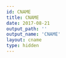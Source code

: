```yaml
---
id: CNAME
title: CNAME
date: 2017-08-21
output_path: ''
output_name: 'CNAME'
layout: cname
type: hidden
---
```

